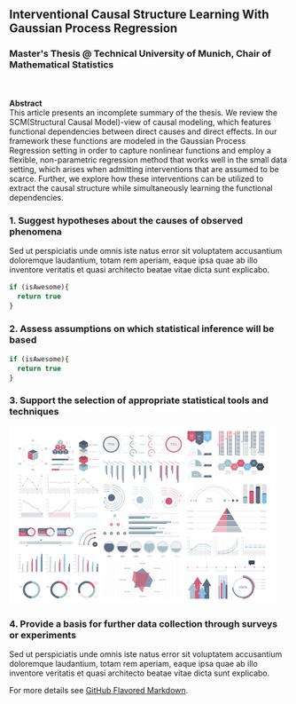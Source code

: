 

## Interventional Causal Structure Learning With Gaussian Process Regression 
### Master's Thesis @ Technical University of Munich, Chair of Mathematical Statistics
<br/><br/>
**Abstract**  
This article presents an incomplete summary of the thesis. We review the SCM(Structural Causal Model)-view of causal modeling, which features functional dependencies between direct causes and direct effects. In our framework these functions are modeled in the Gaussian Process Regression setting in order to capture nonlinear functions and employ a flexible, non-parametric regression method that works well in the small data setting, which arises when admitting interventions that are assumed to be scarce. Further, we explore how these interventions can be utilized to extract the causal structure while simultaneously learning the functional dependencies.

### 1. Suggest hypotheses about the causes of observed phenomena

Sed ut perspiciatis unde omnis iste natus error sit voluptatem accusantium doloremque laudantium, totam rem aperiam, eaque ipsa quae ab illo inventore veritatis et quasi architecto beatae vitae dicta sunt explicabo. 

```javascript
if (isAwesome){
  return true
}
```

### 2. Assess assumptions on which statistical inference will be based

```javascript
if (isAwesome){
  return true
}
```

### 3. Support the selection of appropriate statistical tools and techniques

<img src="images/dummy_thumbnail.jpg?raw=true"/>

### 4. Provide a basis for further data collection through surveys or experiments

Sed ut perspiciatis unde omnis iste natus error sit voluptatem accusantium doloremque laudantium, totam rem aperiam, eaque ipsa quae ab illo inventore veritatis et quasi architecto beatae vitae dicta sunt explicabo. 

For more details see [GitHub Flavored Markdown](https://guides.github.com/features/mastering-markdown/).
